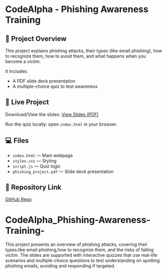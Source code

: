 # CodeAlpha - Phishing Awareness Training

## 📌 Project Overview
This project explains phishing attacks, their types (like email phishing), how to recognize them, how to avoid them, and what happens when you become a victim.  

It includes:
- A PDF slide deck presentation  
- A multiple-choice quiz to test awareness  

## 🚀 Live Project
Download/View the slides:
[View Slides (PDF)](phishing_project.pdf)

Run the quiz locally: open `index.html` in your browser.  

## 💻 Files
- `index.html` — Main webpage  
- `styles.css` — Styling  
- `script.js` — Quiz logic  
- `phishing_project.pdf` — Slide deck presentation  

## 🔗 Repository Link
[GitHub Repo](https://github.com/YourUsername/CodeAlpha_Phishing-Awareness-Training)
# CodeAlpha_Phishing-Awareness-Training-
This project presents an overview of phishing attacks, covering their types:like email phishing,how to recognize them, and the risks of falling victim. The slides are supported with interactive quizzes that use real-life scenarios and multiple-choice questions to test understanding on spotting phishing emails, avoiding and responding if targeted.
